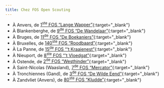 ```yaml
---
title: Chez FOS Open Scouting
---
```

- À Anvers, de [1<sup>ste</sup> FOS “Lange Wapper”](http://www.langewapper.be){:target="_blank"}
- À Blankenberghe, de [9<sup>de</sup> FOS “De Wandelaar”](http://www.9fos-wandelaar.be){:target="_blank"}
- À Bruges, de [11<sup>de</sup> FOS “De Boekaniers”](http://www.deboekaniers.be){:target="_blank"}
- À Bruxelles, de [140<sup>ste</sup> FOS “Roodbaard”](http://roodbaard.scoutsnet.be){:target="_blank"}
- À La Panne, de [15<sup>de</sup> FOS “‘t Kraaienest”](http://www.scoutsdepanne.be){:target="_blank"}
- À Nieuport, de [8<sup>ste</sup> FOS “’t Vloedgat”](https://seascouts-nieuwpoort.be){:target="_blank"}
- À Ostende, de [2<sup>de</sup> FOS “Westhinder”](http://www.seascouts.be){:target="_blank"}
- À Saint-Nicolas (Waasland), [7<sup>de</sup> FOS “Mercator”](http://www.seascoutsmercator.be){:target="_blank"}
- À Tronchiennes (Gand), de [3<sup>de</sup> FOS “De Wilde Eend”](https://dewildeeend.be){:target="_blank"}
- À Zandvliet (Anvers), de [80<sup>ste</sup> FOS “Kludde”](http://www.seascoutskludde.be){:target="_blank"}
